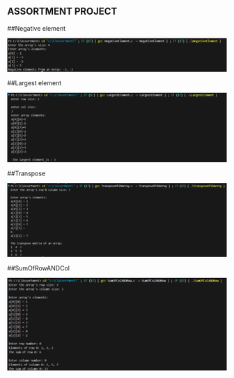## ASSORTMENT PROJECT

##Negative element

![q1](ss/negative.png)

##Largest element

![q2](ss/largestOfAll.png)

##Transpose 

![q3](ss/transpose.png)

##SumOfRowANDCol 

![q4](ss/SumOfRowANDCol.png)
